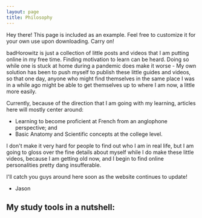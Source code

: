 ```yaml
---
layout: page
title: Philosophy
---
```


<p class="message">
  Hey there! This page is included as an example. Feel free to customize it for your own use upon downloading. Carry on!
</p>

badHorowitz is just a collection of little posts and videos that I am putting online in my free time. Finding motivation to learn can be heard. Doing so while one is stuck at home during a pandemic does make it worse - My own solution has been to push myself to publish these little guides and videos, so that one day, anyone who might find themselves in the same place I was in a while ago might be able to get themselves up to where I am now, a little more easily.

Currently, because of the direction that I am going with my learning, articles here will mostly center around:

* Learning to become proficient at French from an anglophone perspective; and
* Basic Anatomy and Scientific concepts at the college level.

I don't make it very hard for people to find out who I am in real life, but I am going to gloss over the fine details about myself while I do make these little videos, because I am getting old now, and I begin to find online personalities pretty dang insufferable.

I'll catch you guys around here soon as the website continues to update!


- Jason

## My study tools in a nutshell: